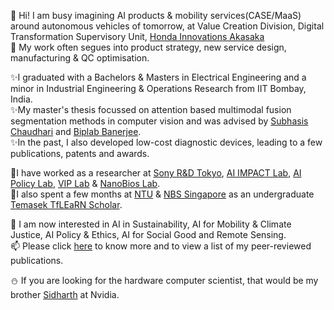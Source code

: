 🌱 Hi! I am busy imagining AI products & mobility services(CASE/MaaS) around autonomous vehicles of tomorrow, at Value Creation Division, Digital Transformation Supervisory Unit, <a href="https://www.hondarandd.jp/point.php?pid=1268&amp;lang=en">Honda Innovations Akasaka</a><br>
🌱 My work often segues into product strategy, new service design, manufacturing & QC optimisation.


✨I graduated with a Bachelors & Masters in Electrical Engineering and a minor in Industrial Engineering & Operations Research from IIT Bombay, India.<br>
✨My master's thesis focussed on attention based multimodal fusion segmentation methods in computer vision and was advised by <a href="https://www.ee.iitb.ac.in/web/people/faculty/home/sc">Subhasis Chaudhari</a> and <a href="https://biplab-banerjee.github.io">Biplab Banerjee</a>.<br>
✨In the past, I also developed low-cost diagnostic devices, leading to a few publications, patents and awards.

👀I have worked as a researcher at <a href="https://www.sony.co.jp/">Sony R&amp;D Tokyo</a>, <a href="https://biplab-banerjee.github.io/">AI IMPACT Lab</a>, <a href="https://anupamguha.com/"> AI Policy Lab</a>, <a href="https://www.ee.iitb.ac.in/web/people/faculty/home/sc">VIP Lab</a> &amp; <a href="https://www.nanobioslab.com/">NanoBios Lab</a>.<br>
👀I also spent a few months at <a href="https://www.ntu.edu.sg"> NTU</a> &amp; <a href="https://nbs.ntu.edu.sg/Pages/default.aspx"> NBS Singapore</a> as an undergraduate <a href="https://global.ntu.edu.sg/GMP/gemdiscoverer/Special%20Programmes/Pages/TFI--Learn.aspx">Temasek TfLEaRN Scholar</a>.</h4>

💞️ I am now interested in AI in Sustainability, AI for Mobility & Climate Justice, AI Policy & Ethics, AI for Social Good and Remote Sensing.<br>
📫 Please click <a href="https://satyammohla.com/research.html">here</a> to know more and to view a list of my peer-reviewed publications.


⛄ If you are looking for the hardware computer scientist, that would be my brother <a href="https://sidmohla.com/">Sidharth</a> at Nvidia.

